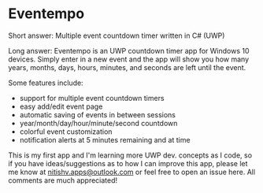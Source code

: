 # Eventempo
Short answer: Multiple event countdown timer written in C# (UWP)

Long answer: Eventempo is an UWP countdown timer app for Windows 10 devices. Simply enter in a new event and the app will show you how many years, months, days, hours, minutes, and seconds are left until the event.

Some features include:

* support for multiple event countdown timers
* easy add/edit event page
* automatic saving of events in between sessions
* year/month/day/hour/minute/second countdown
* colorful event customization
* notification alerts at 5 minutes remaining and at time

This is my first app and I'm learning more UWP dev. concepts as I code, so if you have ideas/suggestions as to how I can improve this app, please let me know at nitishv.apps@outlook.com or feel free to open an issue here. All comments are much appreciated!
